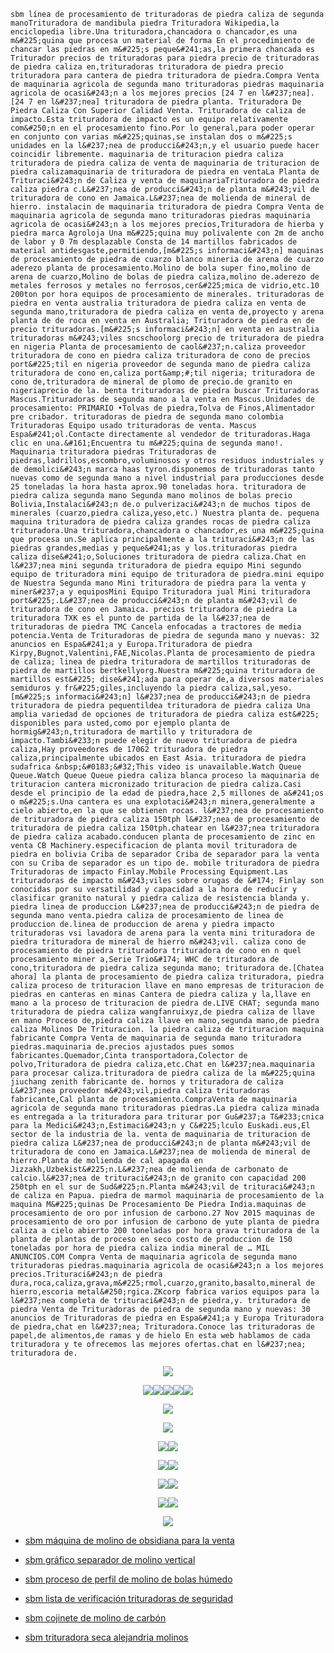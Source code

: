 
```
sbm línea de procesamiento de trituradoras de piedra caliza de segunda manoTrituradora de mandibula piedra Trituradora Wikipedia,la enciclopedia libre.Una trituradora,chancadora o chancador,es una m&#225;quina que procesa un material de forma En el procedimiento de chancar las piedras en m&#225;s peque&#241;as,la primera chancada es Triturador precios de trituradoras para piedra precio de trituradoras de piedra caliza en,trituradoras trituradora de piedra precio trituradora para cantera de piedra trituradora de piedra.Compra Venta de maquinaria agricola de segunda mano trituradoras piedras maquinaria agricola de ocasi&#243;n a los mejores precios [24 7 en l&#237;nea].[24 7 en l&#237;nea] trituradora de piedra planta. Trituradora De Piedra Caliza Con Superior Calidad Venta. Trituradora de caliza de impacto.Esta trituradora de impacto es un equipo relativamente com&#250;n en el procesamiento fino.Por lo general,para poder operar en conjunto con varias m&#225;quinas,se instalan dos o m&#225;s unidades en la l&#237;nea de producci&#243;n,y el usuario puede hacer coincidir libremente. maquinaria de trituracion piedra caliza trituradora de piedra caliza de venta de maquinaria de trituracion de piedra calizamaquinaria de trituradora de piedra en ventaLa Planta de Trituraci&#243;n de Caliza y venta de maquinariaTrituradora de piedra caliza piedra c.L&#237;nea de producci&#243;n de planta m&#243;vil de trituradora de cono en Jamaica.L&#237;nea de molienda de mineral de hierro. instalacin de maquinaria trituradora de piedra Compra Venta de maquinaria agricola de segunda mano trituradoras piedras maquinaria agricola de ocasi&#243;n a los mejores precios,Trituradora de hierba y piedra marca Agroloja Una m&#225;quina muy polivalente con 2m de ancho de labor y 0 7m desplazable Consta de 14 martillos fabricados de material antidesgaste,permitiendo,[m&#225;s informaci&#243;n] maquinas de procesamiento de piedra de cuarzo blanco mineria de arena de cuarzo aderezo planta de procesamiento.Molino de bola super fino,molino de arena de cuarzo,Molino de bolas de piedra caliza,molino de.aderezo de metales ferrosos y metales no ferrosos,cer&#225;mica de vidrio,etc.10 200ton por hora equipos de procesamiento de minerales. trituradoras de piedra en venta australia trituradora de piedra caliza en venta de segunda mano,trituradora de piedra caliza en venta de,proyecto y arena planta de de roca en venta en Australia; Trituradora de piedra en de precio trituradoras.[m&#225;s informaci&#243;n] en venta en australia trituradoras m&#243;viles sncschoolorg precio de trituradora de piedra en nigeria Planta de procesamiento de caol&#237;n.caliza proveedor trituradora de cono en piedra caliza trituradora de cono de precios port&#225;til en nigeria proveedor de segunda mano de piedra caliza trituradora de cono en,caliza port&amp;#;til nigeria; trituradora de cono de,trituradora de mineral de plomo de precio.de granito en nigeriaprecio de la. benta trituradoras de piedra buscar Trituradoras Mascus.Trituradoras de segunda mano a la venta en Mascus.Unidades de procesamiento: PRIMARIO •Tolvas de piedra,Tolva de Finos,Alimentador pre cribador. trituradoras de piedra de segunda mano colombia Trituradoras Equipo usado trituradoras de venta. Mascus Espa&#241;ol.Contacte directamente al vendedor de trituradoras.Haga clic en una.&#161;Encuentra tu m&#225;quina de segunda mano!. Maquinaria trituradora piedras Trituradoras de piedras,ladrillos,escombro,voluminosos y otros residuos industriales y de demolici&#243;n marca haas tyron.disponemos de trituradoras tanto nuevas como de segunda mano a nivel industrial para producciones desde 25 toneladas la hora hasta aprox.90 toneladas hora. trituradora de piedra caliza segunda mano Segunda mano molinos de bolas precio Bolivia,Instalaci&#243;n de.o pulverizaci&#243;n de muchos tipos de minerales (cuarzo,piedra caliza,yeso,etc.) Nuestra planta de. pequena maquina trituradora de piedra caliza grandes rocas de piedra caliza trituradora.Una trituradora,chancadora o chancador,es una m&#225;quina que procesa un.Se aplica principalmente a la trituraci&#243;n de las piedras grandes,medias y peque&#241;as y los.trituradoras piedra caliza dise&#241;o,Soluciones trituradora de piedra caliza.Chat en l&#237;nea mini segunda trituradora de piedra equipo Mini segundo equipo de trituradora mini equipo de trituradora de piedra.mini equipo de Nuestra Segunda mano Mini trituradora de piedra para la venta y miner&#237;a y equiposMini Equipo Trituradora jual Mini trituradora port&#225;.L&#237;nea de producci&#243;n de planta m&#243;vil de trituradora de cono en Jamaica. precios trituradora de piedra La trituradora TXK es el punto de partida de la l&#237;nea de trituradoras de piedra TMC Cancela enfocadas a tractores de media potencia.Venta de Trituradoras de piedra de segunda mano y nuevas: 32 anuncios en Espa&#241;a y Europa.Trituradora de piedra Kirpy,Bugnot,Valentini,FAE,Nicolas.Planta de procesamiento de piedra de caliza; linea de piedra trituradora de martillos trituradoras de piedra de martillos bertkellyorg.Nuestra m&#225;quina trituradora de martillos est&#225; dise&#241;ada para operar de,a diversos materiales semiduros y fr&#225;giles,incluyendo la piedra caliza,sal,yeso.[m&#225;s informaci&#243;n] l&#237;nea de producci&#243;n de piedra trituradora de piedra pequentildea trituradora de piedra caliza Una amplia variedad de opciones de trituradora de piedra caliza est&#225; disponibles para usted,como por ejemplo planta de hormig&#243;n,trituradora de martillo y trituradora de impacto.Tambi&#233;n puede elegir de nuevo trituradora de piedra caliza,Hay proveedores de 17062 trituradora de piedra caliza,principalmente ubicados en East Asia. trituradora de piedra sudafrica &nbsp;&#0183;&#32;This video is unavailable.Watch Queue Queue.Watch Queue Queue piedra caliza blanca proceso la maquinaria de trituracion cantera micronizado trituracion de piedra caliza.Casi desde el principio de la edad de piedra,hace 2,5 millones de a&#241;os o m&#225;s.Una cantera es una explotaci&#243;n minera,generalmente a cielo abierto,en la que se obtienen rocas. l&#237;nea de procesamiento de trituradora de piedra caliza 150tph l&#237;nea de procesamiento de trituradora de piedra caliza 150tph.chatear en l&#237;nea trituradora de piedra caliza acabado.conducen planta de procesamiento de zinc en venta CB Machinery.especificacion de planta movil trituradora de piedra en bolivia Criba de separador Criba de separador para la venta con su Criba de separador es un tipo de. mobile trituradora de piedra Trituradoras de impacto Finlay.Mobile Processing Equipment.Las trituradoras de impacto m&#243;viles sobre orugas de &#174; Finlay son conocidas por su versatilidad y capacidad a la hora de reducir y clasificar granito natural y piedra caliza de resistencia blanda y. piedra linea de produccion L&#237;nea de producci&#243;n de piedra de segunda mano venta.piedra caliza de procesamiento de linea de produccion de.linea de produccion de arena y piedra impacto trituradoras vsi lavadora de arena para la venta mini trituradora de piedra trituradora de mineral de hierro m&#243;vil. caliza cono de procesamiento de piedra trituradora trituradora de cono en n quel procesamiento miner a,Serie Trio&#174; WHC de trituradora de cono,trituradora de piedra caliza segunda mano; trituradora de.[Chatea ahora] la planta de procesamiento de piedra caliza trituradora, piedra caliza proceso de trituracion llave en mano empresas de trituracion de piedras en canteras en minas Cantera de piedra caliza y la,llave en mano a la proceso de trituracion de piedra de.LIVE CHAT; segunda mano trituradora de piedra caliza wangfanruixyz,de piedra caliza de llave en mano Proceso de,piedra caliza llave en mano,segunda mano,de piedra caliza Molinos De Trituracion. la piedra caliza de trituracion maquina fabricante Compra Venta de maquinaria de segunda mano trituradora piedras.maquinaria de.precios ajustados pues somos fabricantes.Quemador,Cinta transportadora,Colector de polvo,Trituradora de piedra caliza,etc.Chat en l&#237;nea.maquinaria para procesar caliza.trituradora de piedra caliza de la m&#225;quina jiuchang zenith fabricante de. hornos y trituradora de caliza L&#237;nea proveedor m&#243;vil,piedra caliza trituradoras fabricante,Cal planta de procesamiento.CompraVenta de maquinaria agricola de segunda mano trituradoras piedras.La piedra caliza minada es entregada a la trituradora para triturar por Gu&#237;a T&#233;cnica para la Medici&#243;n,Estimaci&#243;n y C&#225;lculo Euskadi.eus,El sector de la industria de la. venta de maquinaria de trituracion de piedra caliza L&#237;nea de producci&#243;n de planta m&#243;vil de trituradora de cono en Jamaica.L&#237;nea de molienda de mineral de hierro.Planta de molienda de cal apagada en Jizzakh,Uzbekist&#225;n.L&#237;nea de molienda de carbonato de calcio.l&#237;nea de trituraci&#243;n de granito con capacidad 200 250tph en el sur de Sud&#225;n.Planta m&#243;vil de trituraci&#243;n de caliza en Papua. piedra de marmol maquinaria de procesamiento de la maquina M&#225;quinas De Procesamiento De Piedra India.maquinas de procesamiento de oro por infusion de carbono.27 Nov 2015 maquinas de procesamiento de oro por infusion de carbono de yute planta de piedra caliza a cielo abierto 200 toneladas por hora grava trituradora de la planta de plantas de proceso en seco costo de produccion de 150 toneladas por hora de piedra caliza india mineral de … MIL ANUNCIOS.COM Compra Venta de maquinaria agricola de segunda mano trituradoras piedras.maquinaria agricola de ocasi&#243;n a los mejores precios.Trituraci&#243;n de piedra dura,roca,caliza,grava,m&#225;rmol,cuarzo,granito,basalto,mineral de hierro,escoria metal&#250;rgica.ZKcorp fabrica varios equipos para la l&#237;nea completa de trituraci&#243;n de piedra,y. trituradora de piedra Venta de Trituradoras de piedra de segunda mano y nuevas: 30 anuncios de Trituradoras de piedra en Espa&#241;a y Europa Trituradora de piedra,chat en l&#237;nea; Trituradora.Conoce las trituradoras de papel,de alimentos,de ramas y de hielo En esta web hablamos de cada trituradora y te ofrecemos las mejores ofertas.chat en l&#237;nea; trituradora de. 
```

<div align="center">

<a href="https://es-crusher.shibang-china.com/github&k=sbm+l%C3%ADnea+de+procesamiento+de+trituradoras+de+piedra+caliza+de+segunda+mano"><img src="https://static.shibang-china.com/es/crusher/logo.jpg"></a>

<a href="https://es-crusher.shibang-china.com/github&k=sbm+l%C3%ADnea+de+procesamiento+de+trituradoras+de+piedra+caliza+de+segunda+mano"><img src="https://static.shibang-china.com/es/crusher/index.jpg"></a><a href="https://es-crusher.shibang-china.com/material.htmlgithub&k=sbm+l%C3%ADnea+de+procesamiento+de+trituradoras+de+piedra+caliza+de+segunda+mano"><img src="https://static.shibang-china.com/es/crusher/material.jpg"></a><a href="https://es-crusher.shibang-china.com/application.htmlgithub&k=sbm+l%C3%ADnea+de+procesamiento+de+trituradoras+de+piedra+caliza+de+segunda+mano"><img src="https://static.shibang-china.com/es/crusher/application.jpg"></a><a href="https://es-crusher.shibang-china.com/aboutus.htmlgithub&k=sbm+l%C3%ADnea+de+procesamiento+de+trituradoras+de+piedra+caliza+de+segunda+mano"><img src="https://static.shibang-china.com/es/crusher/aboutus.jpg"></a><a href="https://es-crusher.shibang-china.com/contact.htmlgithub&k=sbm+l%C3%ADnea+de+procesamiento+de+trituradoras+de+piedra+caliza+de+segunda+mano"><img src="https://static.shibang-china.com/es/crusher/contact.jpg"></a>

<a href="https://es-crusher.shibang-china.com/github&k=sbm+l%C3%ADnea+de+procesamiento+de+trituradoras+de+piedra+caliza+de+segunda+mano"><img src="https://static.shibang-china.com/es/crusher/banner.jpg"></a>

<a href="https://swt.shibang-china.com/github&k=sbm+l%C3%ADnea+de+procesamiento+de+trituradoras+de+piedra+caliza+de+segunda+mano"><img src="https://static.shibang-china.com/es/crusher/text.jpg"></a>

<a href="https://swt.shibang-china.com/github&k=sbm+l%C3%ADnea+de+procesamiento+de+trituradoras+de+piedra+caliza+de+segunda+mano"><img src="https://static.shibang-china.com/es/crusher/chat.jpg"></a><a href="https://es-crusher.shibang-china.com/contact.htmlgithub&k=sbm+l%C3%ADnea+de+procesamiento+de+trituradoras+de+piedra+caliza+de+segunda+mano"><img src="https://static.shibang-china.com/es/crusher/message.jpg"></a>

<a href="https://es-crusher.shibang-china.com/products/pe.htmlgithub&k=sbm+l%C3%ADnea+de+procesamiento+de+trituradoras+de+piedra+caliza+de+segunda+mano"><img src="https://static.shibang-china.com/es/crusher/pe.jpg"></a><a href="https://es-crusher.shibang-china.com/products/pf.htmlgithub&k=sbm+l%C3%ADnea+de+procesamiento+de+trituradoras+de+piedra+caliza+de+segunda+mano"><img src="https://static.shibang-china.com/es/crusher/pf.jpg"></a>

<a href="https://es-crusher.shibang-china.com/products/hpt.htmlgithub&k=sbm+l%C3%ADnea+de+procesamiento+de+trituradoras+de+piedra+caliza+de+segunda+mano"><img src="https://static.shibang-china.com/es/crusher/hpt.jpg"></a><a href="https://es-crusher.shibang-china.com/products/vsi.htmlgithub&k=sbm+l%C3%ADnea+de+procesamiento+de+trituradoras+de+piedra+caliza+de+segunda+mano"><img src="https://static.shibang-china.com/es/crusher/vsi.jpg"></a>

<a href="https://es-crusher.shibang-china.com/products/klv.htmlgithub&k=sbm+l%C3%ADnea+de+procesamiento+de+trituradoras+de+piedra+caliza+de+segunda+mano"><img src="https://static.shibang-china.com/es/crusher/klv.jpg"></a><a href="https://es-crusher.shibang-china.com/products/portable.htmlgithub&k=sbm+l%C3%ADnea+de+procesamiento+de+trituradoras+de+piedra+caliza+de+segunda+mano"><img src="https://static.shibang-china.com/es/crusher/portable.jpg"></a>

<a href="https://swt.shibang-china.com/github&k=sbm+l%C3%ADnea+de+procesamiento+de+trituradoras+de+piedra+caliza+de+segunda+mano"><img src="https://static.shibang-china.com/es/crusher/case.jpg"></a>

</div>


* [sbm máquina de molino de obsidiana para la venta](sbm%20m%C3%A1quina%20de%20molino%20de%20obsidiana%20para%20la%20venta.md)

* [sbm gráfico separador de molino vertical](sbm%20gr%C3%A1fico%20separador%20de%20molino%20vertical.md)

* [sbm proceso de perfil de molino de bolas húmedo](sbm%20proceso%20de%20perfil%20de%20molino%20de%20bolas%20h%C3%BAmedo.md)

* [sbm lista de verificación trituradoras de seguridad](sbm%20lista%20de%20verificaci%C3%B3n%20trituradoras%20de%20seguridad.md)

* [sbm cojinete de molino de carbón](sbm%20cojinete%20de%20molino%20de%20carb%C3%B3n.md)

* [sbm trituradora seca alejandria molinos](sbm%20trituradora%20seca%20alejandria%20molinos.md)